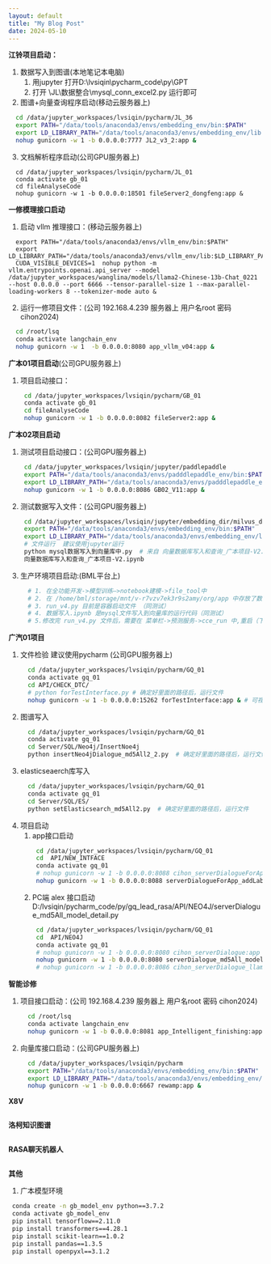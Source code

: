 ```yaml
---
layout: default
title: "My Blog Post"
date: 2024-05-10
---
```


**江铃项目启动：**
 1. 数据写入到图谱(本地笔记本电脑)
    1. 用jupyter 打开D:\lvsiqin\pycharm_code\py\GPT
    2. 打开 \JL\数据整合\mysql_conn_excel2.py 运行即可  
 2. 图谱+向量查询程序启动(移动云服务器上)
```sh
  cd /data/jupyter_workspaces/lvsiqin/pycharm/JL_36
  export PATH="/data/tools/anaconda3/envs/embedding_env/bin:$PATH"
  export LD_LIBRARY_PATH="/data/tools/anaconda3/envs/embedding_env/lib:$LD_LIBRARY_PATH"
  nohup gunicorn -w 1 -b 0.0.0.0:7777 JL2_v3_2:app &
```
 3. 文档解析程序启动(公司GPU服务器上)
```base
  cd /data/jupyter_workspaces/lvsiqin/pycharm/JL_01
  conda activate gb_01
  cd fileAnalyseCode
  nohup gunicorn -w 1 -b 0.0.0.0:18501 fileServer2_dongfeng:app &
```
**一修模理接口启动**
 1. 启动 vllm 推理接口：(移动云服务器上)
```base
  export PATH="/data/tools/anaconda3/envs/vllm_env/bin:$PATH"
  export LD_LIBRARY_PATH="/data/tools/anaconda3/envs/vllm_env/lib:$LD_LIBRARY_PATH"
  CUDA_VISIBLE_DEVICES=1  nohup python -m vllm.entrypoints.openai.api_server --model /data/jupyter_workspaces/wanglina/models/llama2-Chinese-13b-Chat_0221 --host 0.0.0.0 --port 6666 --tensor-parallel-size 1 --max-parallel-loading-workers 8 --tokenizer-mode auto &
```
 2. 运行一修项目文件：(公司 192.168.4.239 服务器上 用户名root 密码 cihon2024)
  ```sh
    cd /root/lsq
    conda activate langchain_env
    nohup gunicorn -w 1  -b 0.0.0.0:8080 app_vllm_v04:app &
  ```
**广本01项目启动**(公司GPU服务器上)
 1. 项目启动接口：
    ```sh
     cd /data/jupyter_workspaces/lvsiqin/pycharm/GB_01
     conda activate gb_01
     cd fileAnalyseCode
     nohup gunicorn -w 1 -b 0.0.0.0:8082 fileServer2:app &
    ```

**广本02项目启动** 
 1. 测试项目启动接口：(公司GPU服务器上)
     ```sh
      cd /data/jupyter_workspaces/lvsiqin/jupyter/paddlepaddle
      export PATH="/data/tools/anaconda3/envs/padddlepaddle_env/bin:$PATH"
      export LD_LIBRARY_PATH="/data/tools/anaconda3/envs/padddlepaddle_env/lib:$LD_LIBRARY_PATH"
      nohup gunicorn -w 1 -b 0.0.0.0:8086 GB02_V11:app &
     ```
  2. 测试数据写入文件：(公司GPU服务器上)
     ```sh
      cd /data/jupyter_workspaces/lvsiqin/jupyter/embedding_dir/milvus_dir/
      export PATH="/data/tools/anaconda3/envs/embedding_env/bin:$PATH"
      export LD_LIBRARY_PATH="/data/tools/anaconda3/envs/embedding_env/lib:$LD_LIBRARY_PATH"
      # 文件运行  建议使用jupyter运行
      python mysql数据写入到向量库中.py  # 来自 向量数据库写入和查询_广本项目-V2.ipynb 文件
      向量数据库写入和查询_广本项目-V2.ipynb
     ```
  3. 生产环境项目启动:(BML平台上)
     ```sh
       # 1. 在全功能开发->模型训练—>notebook建模->file_tool中
       # 2. 在 /home/bml/storage/mnt/v-r7vzv7ek3r9s2amy/org/app 中存放了数据写入和项目启动文件
       # 3. run_v4.py 目前是容器启动文件 （同测试）
       # 4. 数据写入.ipynb 是mysql文件写入到向量库的运行代码（同测试）
       # 5.修改完 run_v4.py 文件后，需要在 菜单栏->预测服务->cce_run 中,重启（下线->上线）容器。
     ```
**广汽01项目**
 1. 文件检验 建议使用pycharm (公司GPU服务器上)
    ```sh
      cd /data/jupyter_workspaces/lvsiqin/pycharm/GQ_01
      conda activate gq_01
      cd API/CHECK_DTC/
      # python forTestInterface.py # 确定好里面的路径后，运行文件
      nohup gunicorn -w 1 -b 0.0.0.0:15262 forTestInterface:app & # 可视化接口启动
    ```
 3. 图谱写入
    ```sh
      cd /data/jupyter_workspaces/lvsiqin/pycharm/GQ_01
      conda activate gq_01
      cd Server/SQL/Neo4j/InsertNoe4j
      python insertNeo4jDialogue_md5All2_2.py  # 确定好里面的路径后，运行文件
    ```
 5. elasticseaerch库写入
    ```sh
      cd /data/jupyter_workspaces/lvsiqin/pycharm/GQ_01
      conda activate gq_01
      cd Server/SQL/ES/
      python setElasticsearch_md5All2.py  # 确定好里面的路径后，运行文件
    ```
 7. 项目启动
    1. app接口启动
       ```sh
        cd /data/jupyter_workspaces/lvsiqin/pycharm/GQ_01
        cd  API/NEW_INTFACE
        conda activate gq_01
        # nohup gunicorn -w 1 -b 0.0.0.0:8088 cihon_serverDialogueForApp_addLabel:app & # 彩虹内部测试
        nohup gunicorn -w 1 -b 0.0.0.0:8088 serverDialogueForApp_addLabel:app & # 项目测试
       ```
    3. PC端 alex 接口启动
       D:/lvsiqin/pycharm_code/py/gq_lead_rasa/API/NEO4J/serverDialogue_md5All_model_detail.py
       ```sh
        cd /data/jupyter_workspaces/lvsiqin/pycharm/GQ_01
        cd  API/NEO4J
        conda activate gq_01
        # nohup gunicorn -w 1 -b 0.0.0.0:8080 cihon_serverDialogue:app & # 彩虹内部测试
        nohup gunicorn -w 1 -b 0.0.0.0:8080 serverDialogue_md5All_model_detail:app & # 项目测试
        # nohup gunicorn -w 1 -b 0.0.0.0:8086 cihon_serverDialogue_llama2:app & # 彩虹一修机器人使用
       ```

**智能诊修**
 1. 项目接口启动：(公司 192.168.4.239 服务器上 用户名root 密码 cihon2024)
    ```sh
      cd /root/lsq
      conda activate langchain_env
      nohup gunicorn -w 1 -b 0.0.0.0:8081 app_Intelligent_finishing:app &
    ```
 2. 向量库接口启动：(公司GPU服务器上)
    ```sh
      cd /data/jupyter_workspaces/lvsiqin/pycharm
      export PATH="/data/tools/anaconda3/envs/embedding_env/bin:$PATH"
      export LD_LIBRARY_PATH="/data/tools/anaconda3/envs/embedding_env/lib:$LD_LIBRARY_PATH"
      nohup gunicorn -w 1 -b 0.0.0.0:6667 rewamp:app &
    ```
    
**X8V**
```sh

```
**洛柯知识图谱**
```sh

```
**RASA聊天机器人**
```sh

```
**其他**
 1. 广本模型环境
 ```sh
  conda create -n gb_model_env python==3.7.2
  conda activate gb_model_env
  pip install tensorflow==2.11.0
  pip install transformers==4.28.1
  pip install scikit-learn==1.0.2
  pip install pandas==1.3.5
  pip install openpyxl==3.1.2
  ```

     

